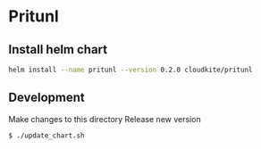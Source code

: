 # Pritunl 

## Install helm chart
```bash
helm install --name pritunl --version 0.2.0 cloudkite/pritunl
```

## Development
Make changes to this directory
Release new version
```bash
$ ./update_chart.sh
```
